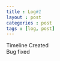 ```yaml
---
title : Log#1
layout : post
categories : post
tags : [log, post]
---
```


Timeline Created  
Bug fixed  
